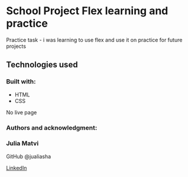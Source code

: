 # School Project Flex learning and practice

Practice task - i was learning to use flex and use it on practice for future projects

## Technologies used

### Built with:

- HTML
- CSS

No live page

### Authors and acknowledgment:

### Julia Matvi

GitHub @jualiasha

[LinkedIn](www.linkedin.com/in/jualiasha)
